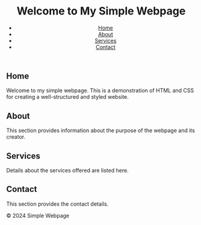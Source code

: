<!DOCTYPE html>
<html lang="en">
<head>
    <meta charset="UTF-8">
    <meta name="viewport" content="width=device-width, initial-scale=1.0">
    <link rel="stylesheet" href="v.css">
</head>
<body>
    <header>
        <h1>Welcome to My Simple Webpage</h1>
        <nav>
            <ul>
                <li><a href="#home">Home</a></li>
                <li><a href="#about">About</a></li>
                <li><a href="#services">Services</a></li>
                <li><a href="#contact">Contact</a></li>
            </ul>
        </nav>
    </header>
    <main>
        <section id="home">
            <h2>Home</h2>
            <p>Welcome to my simple webpage. This is a demonstration of HTML and CSS for creating a well-structured and styled website.</p>
        </section>
        <section id="about">
            <h2>About</h2>
            <p>This section provides information about the purpose of the webpage and its creator.</p>
        </section>
        <section id="services">
            <h2>Services</h2>
            <p>Details about the services offered are listed here.</p>
        </section>
        <section id="contact">
            <h2>Contact</h2>
            <p>This section provides the contact details.</p>
        </section>
    </main>
    <footer>
        <p>&copy; 2024 Simple Webpage</p>
    </footer>
</body>
</html>
